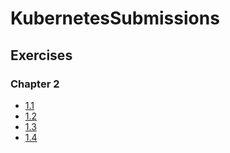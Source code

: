 # KubernetesSubmissions

## Exercises

### Chapter 2

- [1.1](https://github.com/Ik-12/KubernetesSubmissions/tree/1.1/log_output)
- [1.2](https://github.com/Ik-12/KubernetesSubmissions/tree/1.2/the_project/todo_app)
- [1.3](https://github.com/Ik-12/KubernetesSubmissions/tree/1.3/log_output)
- [1.4](https://github.com/Ik-12/KubernetesSubmissions/tree/1.4/the_project/todo_app)
